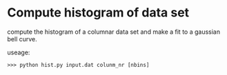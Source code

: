 # Compute histogram of data set

compute the histogram of a columnar data set and make a fit to a gaussian bell curve.

useage:

```>>> python hist.py input.dat colunm_nr [nbins]```


